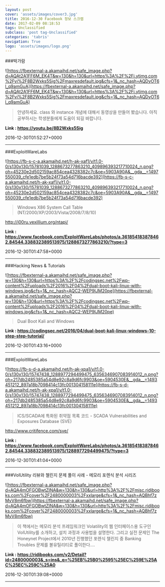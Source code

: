 ```yaml
---
layout: post
cover: 'assets/images/cover3.jpg'
title: 2016-12-30 Facebook 정보 스크랩
date: 2017-02-09 08:18:53
tags: Unclassified
subclass: 'post tag-Unclassified'
categories: 'tabris'
navigation: True
logo: 'assets/images/logo.png'
---
```


###박가람

![https://fbexternal-a.akamaihd.net/safe_image.php?d=AQAt2A1FF6M_EK4T&w=130&h=130&url=https%3A%2F%2Fi.ytimg.com%2Fvi%2F8B2Wxks5Sig%2Fmaxresdefault.jpg&cfs=1&_nc_hash=AQDyOT6l_q9amGuA](https://fbexternal-a.akamaihd.net/safe_image.php?d=AQAt2A1FF6M_EK4T&w=130&h=130&url=https%3A%2F%2Fi.ytimg.com%2Fvi%2F8B2Wxks5Sig%2Fmaxresdefault.jpg&cfs=1&_nc_hash=AQDyOT6l_q9amGuA)

>안녕하세요.
class 와 instance 개념에 대해서 동영상을 만들어 봤습니다. 아직 공부하시는 학생분들에게 도움이 되길 바랍니다.



**Link : <https://youtu.be/8B2Wxks5Sig>**

2016-12-30T01:52:27+0000

---

###ExploitWareLabs

![https://fb-s-c-a.akamaihd.net/h-ak-xaf1/v/t1.0-0/s130x130/15781039_1288673277863210_409896393217710024_n.png?oh=45230e2d502159ac854cea4328382c7c&oe=5903A90A&__gda__=1497550039_cfe1edb7be5b24f73a54d716bacde392](https://fb-s-c-a.akamaihd.net/h-ak-xaf1/v/t1.0-0/s130x130/15781039_1288673277863210_409896393217710024_n.png?oh=45230e2d502159ac854cea4328382c7c&oe=5903A90A&__gda__=1497550039_cfe1edb7be5b24f73a54d716bacde392)

>Windows X86 System Call Table (NT/2000/XP/2003/Vista/2008/7/8/10)

http://j00ru.vexillium.org/ntapi/

**Link : <https://www.facebook.com/ExploitWareLabs/photos/a.361854183878462.84544.338832389513975/1288673277863210/?type=3>**

2016-12-30T01:47:58+0000

---

###Hacking News & Tutorials

![https://fbexternal-a.akamaihd.net/safe_image.php?w=130&h=130&url=https%3A%2F%2Fcodingsec.net%2Fwp-content%2Fuploads%2F2016%2F04%2Fdual-boot-kali-linux-with-windows.jpg&cfs=1&_nc_hash=AQC2-WEP9IJM20pe](https://fbexternal-a.akamaihd.net/safe_image.php?w=130&h=130&url=https%3A%2F%2Fcodingsec.net%2Fwp-content%2Fuploads%2F2016%2F04%2Fdual-boot-kali-linux-with-windows.jpg&cfs=1&_nc_hash=AQC2-WEP9IJM20pe)

>Dual Boot Kali and Windows

**Link : <https://codingsec.net/2016/04/dual-boot-kali-linux-windows-10-step-step-tutorial/>**

2016-12-30T01:43:16+0000

---

###ExploitWareLabs

![https://fb-s-d-a.akamaihd.net/h-ak-xpa1/v/t1.0-0/s130x130/15747438_1288977294499475_6356346907083914012_n.png?oh=217db2485385a54d8e92c8a9d6fc9903&oe=5904530E&__gda__=1493451212_897a18b7098414c13fc001304158111e](https://fb-s-d-a.akamaihd.net/h-ak-xpa1/v/t1.0-0/s130x130/15747438_1288977294499475_6356346907083914012_n.png?oh=217db2485385a54d8e92c8a9d6fc9903&oe=5904530E&__gda__=1493451212_897a18b7098414c13fc001304158111e)

>ICS/SCADA에 특화된 취약점 목록 코드 - 
SCADA Vulnerabilities and Exposures Database (SVE)

http://www.critifence.com/sve/

**Link : <https://www.facebook.com/ExploitWareLabs/photos/a.361854183878462.84544.338832389513975/1288977294499475/?type=3>**

2016-12-30T01:41:04+0000

---

###VolUtility 리뷰와 첼린지 문제 풀이 사례 - 메모리 포렌식 분석 시리즈

![https://fbexternal-a.akamaihd.net/safe_image.php?d=AQA4mOFGOBwtZINA&w=130&h=130&url=http%3A%2F%2Fmisc.ridibooks.com%2Fcover%2F2480000003%2Fxxlarge&cfs=1&_nc_hash=AQBhf7zMyV8m6fbw](https://fbexternal-a.akamaihd.net/safe_image.php?d=AQA4mOFGOBwtZINA&w=130&h=130&url=http%3A%2F%2Fmisc.ridibooks.com%2Fcover%2F2480000003%2Fxxlarge&cfs=1&_nc_hash=AQBhf7zMyV8m6fbw)

>이 책에서는 메모리 분석 프레임워크인 Volatility의 웹 인터페이스용 도구인 VolUtility를 소개하고, 설치 과정과 사용법을 설명한다. 그리고 실전 문제인 The Honeynet Project에서 2010년 진행했던 포렌식 챌린지 중 Banking Troubles 문제를 볼유틸리티로 풀이한다....

**Link : <https://ridibooks.com/v2/Detail?id=2480000003&_s=ins&_q=%25EB%25B0%2595%25EC%259E%25AC%25EC%259C%25A0>**

2016-12-30T01:39:08+0000

---

